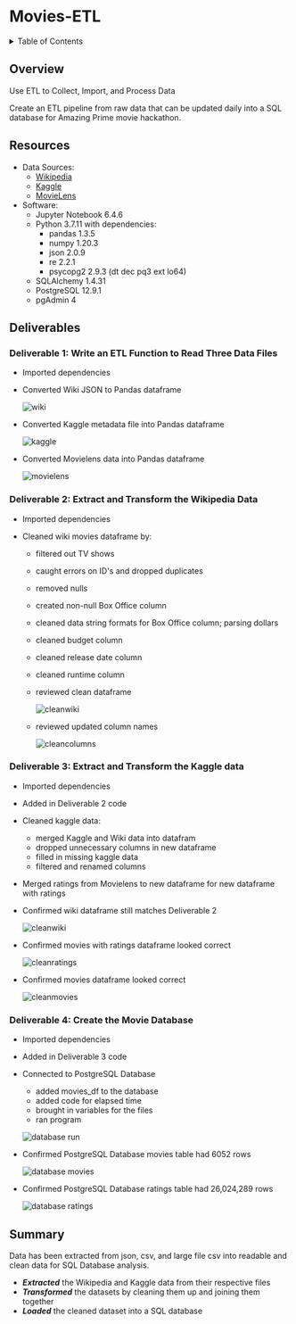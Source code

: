 # Movies-ETL

<details><summary>Table of Contents</summary>
<p>

1. [Overview](https://github.com/catsdata/Movies-ETL#overview)
2. [Resources](https://github.com/catsdata/Movies-ETL#resources)
3. [Deliverables / Results](https://github.com/catsdata/Movies-ETL#deliverables)
    - [Deliverable 1](https://github.com/catsdata/Movies-ETL#deliverable-1-write-an-etl-function-to-read-three-data-files)
    - [Deliverable 2](https://github.com/catsdata/Movies-ETL#deliverable-2-extract-and-transform-the-wikipedia-data)
    - [Deliverable 3](https://github.com/catsdata/Movies-ETL#deliverable-3-extract-and-transform-the-kaggle-data)
    - [Deliverable 4](https://github.com/catsdata/Movies-ETL#deliverable-4-create-the-movie-database)
4. [Summary](https://github.com/catsdata/Movies-ETL#summary)

</p>
</details>

## Overview

Use ETL to Collect, Import, and Process Data

Create an ETL pipeline from raw data that can be updated daily into a SQL database for Amazing Prime movie hackathon.

## Resources

- Data Sources: 
    - [Wikipedia](https://github.com/catsdata/Movies-ETL/blob/main/Data/wikipedia-movies.json)
    - [Kaggle](https://github.com/catsdata/Movies-ETL/blob/main/Data/movies_metadata.csv)
    - [MovieLens](https://github.com/catsdata/Movies-ETL/blob/main/Data/ratings.csv)
- Software:  
    - Jupyter Notebook 6.4.6
    - Python 3.7.11 with dependencies: 
        - pandas 1.3.5
        - numpy 1.20.3
        - json 2.0.9
        - re 2.2.1
        - psycopg2 2.9.3 (dt dec pq3 ext lo64)
    - SQLAlchemy 1.4.31
    - PostgreSQL 12.9.1
    - pgAdmin 4
    

## Deliverables

### Deliverable 1: Write an ETL Function to Read Three Data Files

- Imported dependencies
 
- Converted Wiki JSON to Pandas dataframe

  ![wiki](https://github.com/catsdata/Movies-ETL/blob/main/Images/wiki_movies_df.PNG)
 
- Converted Kaggle metadata file into Pandas dataframe

  ![kaggle](https://github.com/catsdata/Movies-ETL/blob/main/Images/kaggle_metadata_df.PNG)
 
- Converted Movielens data into Pandas dataframe

  ![movielens](https://github.com/catsdata/Movies-ETL/blob/main/Images/ratings_df.PNG)


### Deliverable 2: Extract and Transform the Wikipedia Data

- Imported dependencies
 
- Cleaned wiki movies dataframe by:

    - filtered out TV shows
    - caught errors on ID's and dropped duplicates
    - removed nulls
    - created non-null Box Office column
    - cleaned data string formats for Box Office column; parsing dollars
    - cleaned budget column
    - cleaned release date column
    - cleaned runtime column
    - reviewed clean dataframe

        ![cleanwiki](https://github.com/catsdata/Movies-ETL/blob/main/Images/clean_wiki_movies_df.PNG)
 
    - reviewed updated column names
                
        ![cleancolumns](https://github.com/catsdata/Movies-ETL/blob/main/Images/clean_wiki_columns.PNG)
 

### Deliverable 3: Extract and Transform the Kaggle data

- Imported dependencies

- Added in Deliverable 2 code
 
- Cleaned kaggle data:

    - merged Kaggle and Wiki data into datafram
    - dropped unnecessary columns in new dataframe
    - filled in missing kaggle data
    - filtered and renamed columns
    
- Merged ratings from Movielens to new dataframe for new dataframe with ratings

- Confirmed wiki dataframe still matches Deliverable 2
    
    ![cleanwiki](https://github.com/catsdata/Movies-ETL/blob/main/Images/clean_wiki_del3_df.PNG)
 
- Confirmed movies with ratings dataframe looked correct
    
    ![cleanratings](https://github.com/catsdata/Movies-ETL/blob/main/Images/movies_with_ratings.PNG)
        
- Confirmed movies dataframe looked correct

    ![cleanmovies](https://github.com/catsdata/Movies-ETL/blob/main/Images/movies_df_del3.PNG)
 

### Deliverable 4: Create the Movie Database

- Imported dependencies

- Added in Deliverable 3 code
 
- Connected to PostgreSQL Database

    - added movies_df to the database
    - added code for elapsed time
    - brought in variables for the files 
    - ran program

    ![database run](https://github.com/catsdata/Movies-ETL/blob/main/Images/import.PNG)
    
- Confirmed PostgreSQL Database movies table had 6052 rows

  ![database movies](https://github.com/catsdata/Movies-ETL/blob/main/Images/movies_query.png)

- Confirmed PostgreSQL Database ratings table had 26,024,289 rows

  ![database ratings](https://github.com/catsdata/Movies-ETL/blob/main/Images/ratings_query.png)


## Summary

Data has been extracted from json, csv, and large file csv into readable and clean data for SQL Database analysis.
- ***Extracted*** the Wikipedia and Kaggle data from their respective files
- ***Transformed*** the datasets by cleaning them up and joining them together
- ***Loaded*** the cleaned dataset into a SQL database
